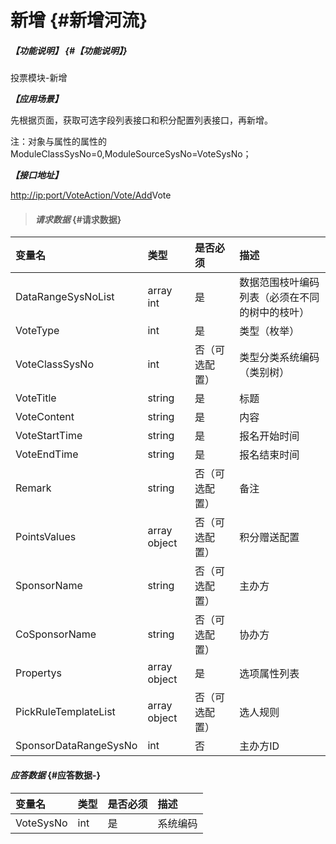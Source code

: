 # 新增 {#新增河流}

##### _【功能说明】_ {#【功能说明】}

投票模块-新增

_**【应用场景】**_

先根据页面，获取可选字段列表接口和积分配置列表接口，再新增。

注：对象与属性的属性的ModuleClassSysNo=0,ModuleSourceSysNo=VoteSysNo；

_**【接口地址】**_

[http://ip:port/VoteAction/Vote/Add](http://ip:port/HMAction/River/AddRiver)Vote

> #### _请求数据_ {#请求数据}

| 变量名 | 类型 | 是否必须 | 描述 |
| :--- | :--- | :--- | :--- |
| DataRangeSysNoList | array int | 是 | 数据范围枝叶编码列表（必须在不同的树中的枝叶） |
| VoteType | int | 是 | 类型（枚举） |
| VoteClassSysNo | int | 否（可选配置） | 类型分类系统编码（类别树） |
| VoteTitle | string | 是 | 标题 |
| VoteContent | string | 是 | 内容 |
| VoteStartTime | string | 是 | 报名开始时间 |
| VoteEndTime | string | 是 | 报名结束时间 |
| Remark | string | 否（可选配置） | 备注 |
| PointsValues | array object | 否（可选配置） | 积分赠送配置 |
| SponsorName | string | 否（可选配置） | 主办方 |
| CoSponsorName | string | 否（可选配置） | 协办方 |
| Propertys | array object | 是 | 选项属性列表 |
| PickRuleTemplateList | array object | 否（可选配置） | 选人规则 |
| SponsorDataRangeSysNo| int| 否 | 主办方ID |



#### _应答数据_ {#应答数据-}

| 变量名 | 类型 | 是否必须 | 描述 |
| :--- | :--- | :--- | :--- |
| VoteSysNo | int | 是 | 系统编码 |



